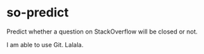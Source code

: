 so-predict
==========

Predict whether a question on StackOverflow will be closed or not.

I am able to use Git. Lalala.
